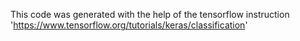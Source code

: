 This code was generated with the help of the tensorflow instruction 'https://www.tensorflow.org/tutorials/keras/classification'
